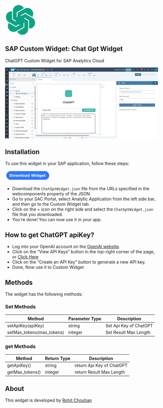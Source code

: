 

<img src="https://raw.githubusercontent.com/SAP-Custom-Widget/ChatGptWidget/main/icon.png" width="100">

## SAP Custom Widget: Chat Gpt Widget
ChatGPT Custom Widget for SAP Analytics Cloud

![preview](https://raw.githubusercontent.com/SAP-Custom-Widget/ChatGptWidget/main/screenshot.png)

## Installation
To use this widget in your SAP application, follow these steps:

<a target="_blank" href="https://sap-custom-widget.github.io/?dl=ChatGptWidget"><img width="150" src="https://raw.githubusercontent.com/SAP-Custom-Widget/sap-custom-widget.github.io/main/download.png"/></a>
- Download the `ChatGptWidget.json` file from the URLs specified in the webcomponents property of the JSON.
- Go to your SAC Portal, select Analytic Application from the left side bar, and then go to the Custom Widget tab.
- Click on the + icon on the right side and select the `ChatGptWidget.json` file that you downloaded.
- You're done! You can now use it in your app.

## How to get ChatGPT apiKey?

- Log into your OpenAI account on the [OpenAI website](https://beta.openai.com).
- Click on the “View API Keys” button in the top-right corner of the page, or [Click Here](https://platform.openai.com/account/api-keys)
- Click on the “Create an API Key” button to generate a new API key.
- Done, Now use it to Custom Widget

## Methods
The widget has the following methods:

### Set Methods

|  Method | Parameter Type  | Description  |
| ------------ | ------------ | ------------ |
| setApiKey(apiKey) | string |  Set Api Key of ChatGPT |
| setMax_tokens(max_tokens) | integer |  Set Result Max Length |

### get Methods

|  Method | Return Type | Description  |
| ------------ | ------------ | ------------ |
| getApiKey()  | string |  return Api Key of ChatGPT |
| getMax_tokens()  | integer |  return Result Max Length |

## About
This widget is developed by [Rohit Chouhan](http://linkedin.com/in/itsrohitchouhan "Rohit Chouhan")

